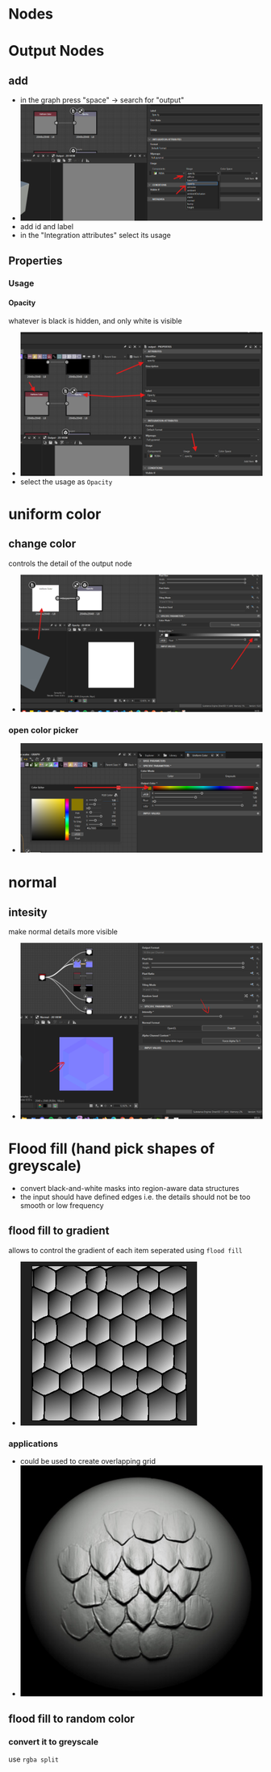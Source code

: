 # **Nodes**

# Output Nodes

## add

- in the graph press "space" -> search for "output"
- <img src="./images/nodes/integration-attributes-panel.png">
- add id and label
- in the "Integration attributes" select its usage

## Properties

### Usage

#### Opacity

whatever is black is hidden, and only white is visible

- <img src="./images/nodes/opacity-node-init.png">
- select the usage as `Opacity`

# uniform color

## change color

controls the detail of the output node

- <img src="./images/nodes/set-uniform-color-white.png">

### open color picker

- <img src="./images/nodes/uniform-color-picker.png">

# normal

## intesity

make normal details more visible

- <img src="./images/nodes/normal-input-node-intensity.png">

# Flood fill (hand pick shapes of greyscale)

- convert black-and-white masks into region-aware data structures
- the input should have defined edges i.e. the details should not be too smooth or low frequency

## flood fill to gradient

allows to control the gradient of each item seperated using `flood fill`

- <img src="./images/nodes/flood-fill-gradient.gif">

### applications

- could be used to create overlapping grid
- <img src="./images/nodes/flood-fill-to-overlap-grid.png">

## flood fill to random color

### convert it to greyscale

use `rgba split`

